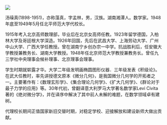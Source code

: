![](https://s2.loli.net/2022/08/31/V2cdQ5STOgJWe78.png)

汤璪真(1898-1951)，亦称藻真，字孟林，男，汉族。湖南湘潭人。数学家。1948年底至1949年5月任北平师范大学代校长。

1915年考入北京高师数理部，毕业后在北京女高师任教。1923年留学德国，入柏林大学及哥廷根大学深造。1926年回国，先后在武昌大学、上海劳动大学、广州中山大学、广西大学任教授。曾在湖南宁乡创办宗一中学。抗战胜利后，任安徽大学教授兼教务长、湖南大学教授。1948年任北京师范大学教授兼教务长。曾任九三学社中央理事会候补理事、北京理事会理事。

  学生时期就崭露才华。大学二年级发明画椭圆图形仪器．三年级发表《积级论》。在武大任教时，率先讲授德文原本《微分几何》，是我国微分几何学的开拓者之一。主要著作有：《数理玄形学》、《集合理论几何学》、《扩大几何学》、《群论对于最子力学的应用》等。30年代初，曾翻译意大利罗马大学著名数学家Levi Civita著的《绝对微分学》，并在译序中解决了其中前人未解的难题，在数学领域卓有建树。

  代理校长期间正值国家新旧交替时期，对稳定学校、迎接解放和建设新师大做出贡献。